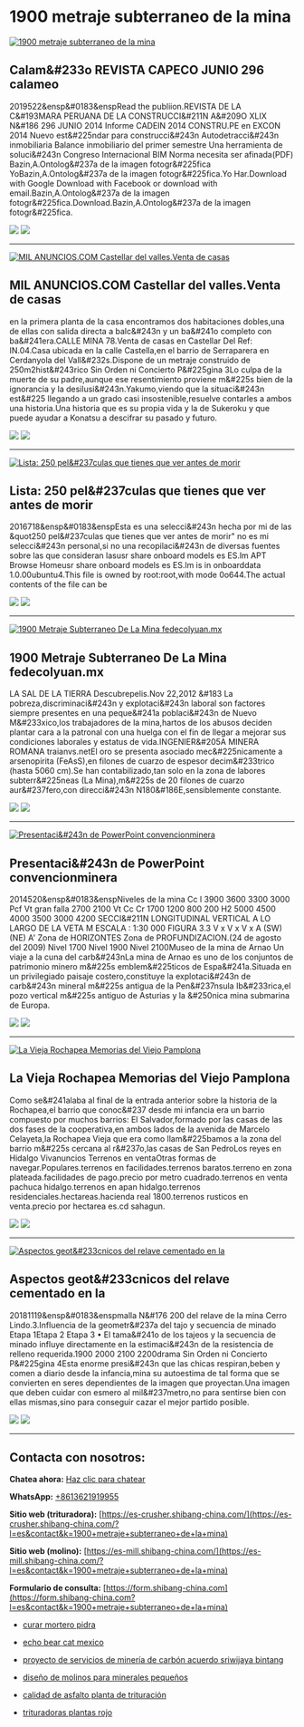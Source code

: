 # 1900 metraje subterraneo de la mina

<a href="https://swt.shibang-china.com/?l=es&img&k=1900+metraje+subterraneo+de+la+mina" target="_blank">![1900 metraje subterraneo de la mina](http://static.shibang-china.com/all-800x300/605.jpg)</a>

## Calam&#233o REVISTA CAPECO JUNIO 296 calameo
2019522&ensp&#0183&enspRead the publiion.REVISTA DE LA C&#193MARA PERUANA DE LA CONSTRUCCI&#211N A&#209O XLIX N&#186 296 JUNIO 2014 Informe CADEIN 2014 CONSTRU.PE en EXCON 2014 Nuevo est&#225ndar para construcci&#243n Autodetracci&#243n inmobiliaria Balance inmobiliario del primer semestre Una herramienta de soluci&#243n Congreso Internacional BIM Norma necesita ser afinada(PDF) Bazin,A.Ontolog&#237a de la imagen fotogr&#225fica YoBazin,A.Ontolog&#237a de la imagen fotogr&#225fica.Yo Har.Download with Google Download with Facebook or download with email.Bazin,A.Ontolog&#237a de la imagen fotogr&#225fica.Download.Bazin,A.Ontolog&#237a de la imagen fotogr&#225fica.


<a href="https://whatsapp.shibangsoft.com/WhatsApp.php" target="_blank" title="WhatsApp">![](http://static.shibang-china.com/icon/whatsapp.png)</a> <a href="https://swt.shibang-china.com/?l=es&icon&k=1900+metraje+subterraneo+de+la+mina" target="_blank">![](http://static.shibang-china.com/icon/chat-es.png)</a>

---

<a href="https://swt.shibang-china.com/?l=es&img&k=1900+metraje+subterraneo+de+la+mina" target="_blank">![MIL ANUNCIOS.COM Castellar del valles.Venta de casas](http://static.shibang-china.com/all-800x300/1055.jpg)</a>

## MIL ANUNCIOS.COM Castellar del valles.Venta de casas
en la primera planta de la casa encontramos dos habitaciones dobles,una de ellas con salida directa a balc&#243n y un ba&#241o completo con ba&#241era.CALLE MINA 78.Venta de casas en Castellar Del Ref: IN.04.Casa ubicada en la calle Castella,en el barrio de Serraparera en Cerdanyola del Vall&#232s.Dispone de un metraje construido de 250m2hist&#243rico Sin Orden ni Concierto P&#225gina 3Lo culpa de la muerte de su padre,aunque ese resentimiento proviene m&#225s bien de la ignorancia y la desilusi&#243n.Yakumo,viendo que la situaci&#243n est&#225 llegando a un grado casi insostenible,resuelve contarles a ambos una historia.Una historia que es su propia vida y la de Sukeroku y que puede ayudar a Konatsu a descifrar su pasado y futuro.


<a href="https://whatsapp.shibangsoft.com/WhatsApp.php" target="_blank" title="WhatsApp">![](http://static.shibang-china.com/icon/whatsapp.png)</a> <a href="https://swt.shibang-china.com/?l=es&icon&k=1900+metraje+subterraneo+de+la+mina" target="_blank">![](http://static.shibang-china.com/icon/chat-es.png)</a>

---

<a href="https://swt.shibang-china.com/?l=es&img&k=1900+metraje+subterraneo+de+la+mina" target="_blank">![Lista: 250 pel&#237culas que tienes que ver antes de morir](http://static.shibang-china.com/all-800x300/574.jpg)</a>

## Lista: 250 pel&#237culas que tienes que ver antes de morir
2016718&ensp&#0183&enspEsta es una selecci&#243n hecha por mi de las &quot250 pel&#237culas que tienes que ver antes de morir" no es mi selecci&#243n personal,si no una recopilaci&#243n de diversas fuentes sobre las que consideran lasusr share onboard models es ES.lm APT Browse Homeusr share onboard models es ES.lm is in onboarddata 1.0.00ubuntu4.This file is owned by root:root,with mode 0o644.The actual contents of the file can be


<a href="https://whatsapp.shibangsoft.com/WhatsApp.php" target="_blank" title="WhatsApp">![](http://static.shibang-china.com/icon/whatsapp.png)</a> <a href="https://swt.shibang-china.com/?l=es&icon&k=1900+metraje+subterraneo+de+la+mina" target="_blank">![](http://static.shibang-china.com/icon/chat-es.png)</a>

---

<a href="https://swt.shibang-china.com/?l=es&img&k=1900+metraje+subterraneo+de+la+mina" target="_blank">![1900 Metraje Subterraneo De La Mina fedecolyuan.mx](http://static.shibang-china.com/all-800x300/1209.jpg)</a>

## 1900 Metraje Subterraneo De La Mina fedecolyuan.mx
LA SAL DE LA TIERRA Descubrepelis.Nov 22,2012 &#183 La pobreza,discriminaci&#243n y explotaci&#243n laboral son factores siempre presentes en una peque&#241a poblaci&#243n de Nuevo M&#233xico,los trabajadores de la mina,hartos de los abusos deciden plantar cara a la patronal con una huelga con el fin de llegar a mejorar sus condiciones laborales y estatus de vida.INGENIER&#205A MINERA ROMANA traianvs.netEl oro se presenta asociado mec&#225nicamente a arsenopirita (FeAsS),en filones de cuarzo de espesor decim&#233trico (hasta 5060 cm).Se han contabilizado,tan solo en la zona de labores subterr&#225neas (La Mina),m&#225s de 20 filones de cuarzo aur&#237fero,con direcci&#243n N180&#186E,sensiblemente constante.


<a href="https://whatsapp.shibangsoft.com/WhatsApp.php" target="_blank" title="WhatsApp">![](http://static.shibang-china.com/icon/whatsapp.png)</a> <a href="https://swt.shibang-china.com/?l=es&icon&k=1900+metraje+subterraneo+de+la+mina" target="_blank">![](http://static.shibang-china.com/icon/chat-es.png)</a>

---

<a href="https://swt.shibang-china.com/?l=es&img&k=1900+metraje+subterraneo+de+la+mina" target="_blank">![Presentaci&#243n de PowerPoint convencionminera](http://static.shibang-china.com/all-800x300/267.jpg)</a>

## Presentaci&#243n de PowerPoint convencionminera
2014520&ensp&#0183&enspNiveles de la mina Cc l 3900 3600 3300 3000 Pcf Vt gran falla 2700 2100 Vt Cc Cr 1700 1200 800 200 H2 5000 4500 4000 3500 3000 4200 SECCI&#211N LONGITUDINAL VERTICAL A LO LARGO DE LA VETA M ESCALA : 1:30 000 FIGURA 3.3 V x V x V x A (SW) (NE) A' Zona de HORIZONTES Zona de PROFUNDIZACION.(24 de agosto del 2009) Nivel 1700 Nivel 1900 Nivel 2100Museo de la mina de Arnao Un viaje a la cuna del carb&#243nLa mina de Arnao es uno de los conjuntos de patrimonio minero m&#225s emblem&#225ticos de Espa&#241a.Situada en un privilegiado paisaje costero,constituye la explotaci&#243n de carb&#243n mineral m&#225s antigua de la Pen&#237nsula Ib&#233rica,el pozo vertical m&#225s antiguo de Asturias y la &#250nica mina submarina de Europa.


<a href="https://whatsapp.shibangsoft.com/WhatsApp.php" target="_blank" title="WhatsApp">![](http://static.shibang-china.com/icon/whatsapp.png)</a> <a href="https://swt.shibang-china.com/?l=es&icon&k=1900+metraje+subterraneo+de+la+mina" target="_blank">![](http://static.shibang-china.com/icon/chat-es.png)</a>

---

<a href="https://swt.shibang-china.com/?l=es&img&k=1900+metraje+subterraneo+de+la+mina" target="_blank">![La Vieja Rochapea Memorias del Viejo Pamplona](http://static.shibang-china.com/all-800x300/680.jpg)</a>

## La Vieja Rochapea Memorias del Viejo Pamplona
Como se&#241alaba al final de la entrada anterior sobre la historia de la Rochapea,el barrio que conoc&#237 desde mi infancia era un barrio compuesto por muchos barrios: El Salvador,formado por las casas de las dos fases de la cooperativa,en ambos lados de la avenida de Marcelo Celayeta,la Rochapea Vieja que era como llam&#225bamos a la zona del barrio m&#225s cercana al r&#237o,las casas de San PedroLos reyes en Hidalgo Vivanuncios Terrenos en ventaOtras formas de navegar.Populares.terrenos en facilidades.terrenos baratos.terreno en zona plateada.facilidades de pago.precio por metro cuadrado.terrenos en venta pachuca hidalgo.terrenos en apan hidalgo.terrenos residenciales.hectareas.hacienda real 1800.terrenos rusticos en venta.precio por hectarea es.cd sahagun.


<a href="https://whatsapp.shibangsoft.com/WhatsApp.php" target="_blank" title="WhatsApp">![](http://static.shibang-china.com/icon/whatsapp.png)</a> <a href="https://swt.shibang-china.com/?l=es&icon&k=1900+metraje+subterraneo+de+la+mina" target="_blank">![](http://static.shibang-china.com/icon/chat-es.png)</a>

---

<a href="https://swt.shibang-china.com/?l=es&img&k=1900+metraje+subterraneo+de+la+mina" target="_blank">![Aspectos geot&#233cnicos del relave cementado en la](http://static.shibang-china.com/all-800x300/1229.jpg)</a>

## Aspectos geot&#233cnicos del relave cementado en la
20181119&ensp&#0183&enspmalla N&#176 200 del relave de la mina Cerro Lindo.3.Influencia de la geometr&#237a del tajo y secuencia de minado Etapa 1Etapa 2 Etapa 3 • El tama&#241o de los tajeos y la secuencia de minado influye directamente en la estimaci&#243n de la resistencia de relleno requerida.1900 2000 2100 2200drama Sin Orden ni Concierto P&#225gina 4Esta enorme presi&#243n que las chicas respiran,beben y comen a diario desde la infancia,mina su autoestima de tal forma que se convierten en seres dependientes de la imagen que proyectan.Una imagen que deben cuidar con esmero al mil&#237metro,no para sentirse bien con ellas mismas,sino para conseguir cazar el mejor partido posible.


<a href="https://whatsapp.shibangsoft.com/WhatsApp.php" target="_blank" title="WhatsApp">![](http://static.shibang-china.com/icon/whatsapp.png)</a> <a href="https://swt.shibang-china.com/?l=es&icon&k=1900+metraje+subterraneo+de+la+mina" target="_blank">![](http://static.shibang-china.com/icon/chat-es.png)</a>

---
## Contacta con nosotros:

**Chatea ahora:** [Haz clic para chatear](https://swt.shibang-china.com?l=es&contact&k=1900+metraje+subterraneo+de+la+mina)

**WhatsApp:**  [+8613621919955](https://whatsapp.shibangsoft.com/WhatsApp.php)

**Sitio web (trituradora):** [https://es-crusher.shibang-china.com/](https://es-crusher.shibang-china.com/?l=es&contact&k=1900+metraje+subterraneo+de+la+mina)

**Sitio web (molino):** [https://es-mill.shibang-china.com/](https://es-mill.shibang-china.com/?l=es&contact&k=1900+metraje+subterraneo+de+la+mina)

**Formulario de consulta:** [https://form.shibang-china.com](https://form.shibang-china.com?l=es&contact&k=1900+metraje+subterraneo+de+la+mina)

* [curar mortero pidra](../73/curar%20mortero%20pidra.md)

* [echo bear cat mexico](../71/echo%20bear%20cat%20mexico.md)

* [proyecto de servicios de minería de carbón acuerdo sriwijaya bintang](../79/proyecto%20de%20servicios%20de%20miner%C3%ADa%20de%20carb%C3%B3n%20acuerdo%20sriwijaya%20bintang.md)

* [diseño de molinos para minerales pequeños](../67/dise%C3%B1o%20de%20molinos%20para%20minerales%20peque%C3%B1os.md)

* [calidad de asfalto planta de trituración](../78/calidad%20de%20asfalto%20planta%20de%20trituraci%C3%B3n.md)

* [trituradoras plantas rojo](../66/trituradoras%20plantas%20rojo.md)